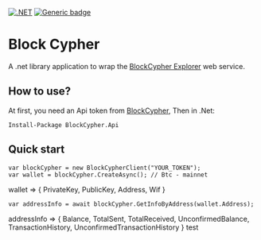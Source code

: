 [![.NET](https://img.shields.io/badge/--512BD4?logo=.net&logoColor=ffffff)](https://dotnet.microsoft.com/) [![Generic badge](https://img.shields.io/badge/Status-Under_Construction-red.svg)](https://shields.io/)
# Block Cypher
 A .net library application to wrap the [BlockCypher Explorer](https://live.blockcypher.com/) web service.
 
## How to use?
At first, you need an Api token from [BlockCypher](https://accounts.blockcypher.com/), Then in .Net:
```
Install-Package BlockCypher.Api
```

## Quick start
```
var blockCypher = new BlockCypherClient("YOUR_TOKEN");
var wallet = blockCypher.CreateAsync(); // Btc - mainnet
```
wallet => { PrivateKey, PublicKey, Address, Wif }
```
var addressInfo = await blockCypher.GetInfoByAddress(wallet.Address);
```
addressInfo => { Balance, TotalSent, TotalReceived, UnconfirmedBalance, TransactionHistory, UnconfirmedTransactionHistory }
test
